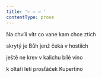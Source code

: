 ```yaml
---
title: '– – – '
contentType: prose
---
```


Na chvíli vítr co vane kam chce ztich

skrytý je Bůh jenž čeká v hostiích

ještě ne krev v kalichu bílé víno

k oltáři letí prosťáček Kupertino
